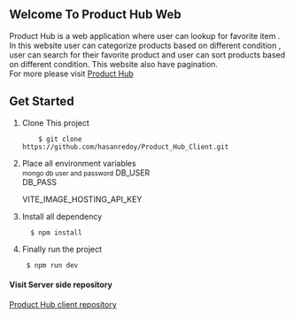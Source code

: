 ## Welcome To Product Hub Web

Product Hub is a web application where user can lookup for favorite item . In this website user can categorize products based on different condition , user can search for their favorite product and user can sort products based on different condition. This website also have pagination.
</br>
For more please visit [Product Hub](https://product-hub-e9ca3.web.app/)

## Get Started

1.  Clone This project

            $ git clone https://github.com/hasanredoy/Product_Hub_Client.git

2.  Place all environment variables
    </br>
    <small>mongo db user and password</small></b>
   DB_USER</br>
DB_PASS
    
    VITE_IMAGE_HOSTING_API_KEY

3. Install all dependency 

         $ npm install

4. Finally run the project 

        $ npm run dev



#### Visit Server side repository 

[Product Hub client repository](https://github.com/hasanredoy/Product_Hub_Client
)
